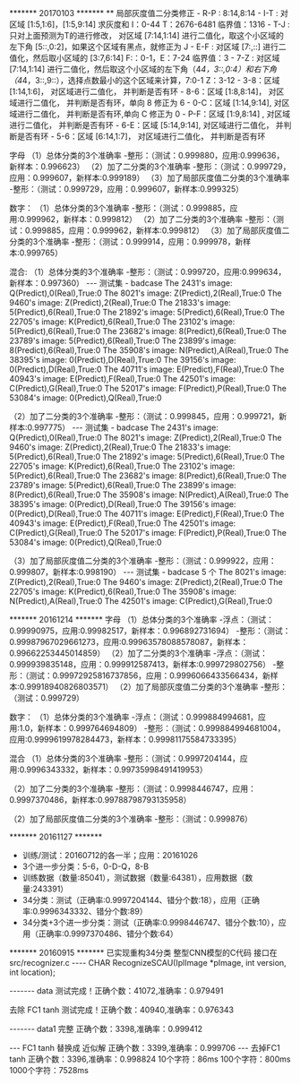 

******* 20170103 *******
** 局部灰度值二分类修正
        - R-P :  8:14,8:14
        - I-T : 对区域 [1:5,1:6]，[1:5,9:14] 求灰度和  I：0-44   T：2676-6481  临界值：1316
        - T-J : 只对上面预测为T的进行修改， 对区域 [7:14,1:14] 进行二值化，取这个小区域的左下角 [5::,0:2]，如果这个区域有黑点，就修正为 J
        - E-F : 对区域 [7:,::] 进行二值化，然后取小区域的  [3:7,6:14]    F:：0-1，E：7-24  临界值：3
        - 7-Z : 对区域 [7:14,1:14] 进行二值化，然后取这个小区域的左下角（4*4，3::,0:4）和右下角（4*4，3::,9::），选择点数最小的这个区域来计算，7:0-1   Z：3-12
        - 3-8：区域 [1:14,1:6]， 对区域进行二值化， 并判断是否有环
        - 8-6：区域 [1:8,8:14]， 对区域进行二值化， 并判断是否有环，单向 8 修正为 6
        - 0-C：区域 [1:14,9:14], 对区域进行二值化， 并判断是否有环,单向 C 修正为 0
        - P-F：区域 [1:9,8:14] , 对区域进行二值化， 并判断是否有环
        - 6-E：区域 [5:14,9:14], 对区域进行二值化， 并判断是否有环
        - 5-6：区域 [6:14,1:7]， 对区域进行二值化， 并判断是否有环

字母
（1）总体分类的3个准确率
    -整形：（测试：0.999880，应用:0.999636，新样本：0.996623）
（2）加了二分类的3个准确率
    -整形：（测试：0.999729，应用：0.999607，新样本:0.999189）
（3）加了局部灰度值二分类的3个准确率
    -整形：（测试：0.999729，应用：0.999607，新样本:0.999325）

数字：
（1）总体分类的3个准确率
    -整形：（测试：0.999885，应用:0.999962，新样本：0.999812）
（2）加了二分类的3个准确率
    -整形：（测试：0.999885，应用：0.999962，新样本:0.999812）
（3）加了局部灰度值二分类的3个准确率
    -整形：（测试：0.999914，应用：0.999978，新样本:0.999765）
 
混合:
（1）总体分类的3个准确率
    -整形：（测试：0.999720，应用:0.999634，新样本：0.997360）
        --- 测试集 - badcase
            The 2431's image: Q(Predict),0(Real),True:0 
            The 8021's image: Z(Predict),2(Real),True:0 
            The 9460's image: Z(Predict),2(Real),True:0 
            The 21833's image: 5(Predict),6(Real),True:0 
            The 21892's image: 5(Predict),6(Real),True:0 
            The 22705's image: K(Predict),6(Real),True:0 
            The 23102's image: 5(Predict),6(Real),True:0 
            The 23682's image: 8(Predict),6(Real),True:0 
            The 23789's image: 5(Predict),6(Real),True:0 
            The 23899's image: 8(Predict),6(Real),True:0 
            The 35908's image: N(Predict),A(Real),True:0 
            The 38395's image: 0(Predict),D(Real),True:0 
            The 39156's image: 0(Predict),D(Real),True:0 
            The 40711's image: E(Predict),F(Real),True:0 
            The 40943's image: E(Predict),F(Real),True:0 
            The 42501's image: C(Predict),G(Real),True:0 
            The 52017's image: F(Predict),P(Real),True:0 
            The 53084's image: 0(Predict),Q(Real),True:0 
            
（2）加了二分类的3个准确率
    -整形：（测试：0.999845，应用：0.999721，新样本:0.997775）
        --- 测试集 - badcase
            The 2431's image: Q(Predict),0(Real),True:0 
            The 8021's image: Z(Predict),2(Real),True:0 
            The 9460's image: Z(Predict),2(Real),True:0 
            The 21833's image: 5(Predict),6(Real),True:0 
            The 21892's image: 5(Predict),6(Real),True:0 
            The 22705's image: K(Predict),6(Real),True:0 
            The 23102's image: 5(Predict),6(Real),True:0 
            The 23682's image: 8(Predict),6(Real),True:0 
            The 23789's image: 5(Predict),6(Real),True:0 
            The 23899's image: 8(Predict),6(Real),True:0 
            The 35908's image: N(Predict),A(Real),True:0 
            The 38395's image: 0(Predict),D(Real),True:0 
            The 39156's image: 0(Predict),D(Real),True:0 
            The 40711's image: E(Predict),F(Real),True:0 
            The 40943's image: E(Predict),F(Real),True:0 
            The 42501's image: C(Predict),G(Real),True:0 
            The 52017's image: F(Predict),P(Real),True:0 
            The 53084's image: 0(Predict),Q(Real),True:0 

（3）加了局部灰度值二分类的3个准确率
    -整形：（测试：0.999922，应用：0.999807，新样本:0.998190）
        --- 测试集 - badcase 5 个
            The 8021's image: Z(Predict),2(Real),True:0 
            The 9460's image: Z(Predict),2(Real),True:0 
            The 22705's image: K(Predict),6(Real),True:0 
            The 35908's image: N(Predict),A(Real),True:0 
            The 42501's image: C(Predict),G(Real),True:0 
    
******* 20161214 *******
字母
（1）总体分类的3个准确率
    -浮点：（测试：0.99990975，应用:0.99982517，新样本：0.996892731694）
    -整形：（测试：0.99987967029661273，应用:0.99963578088578087，新样本：0.99662253445014859）
（2）加了二分类的3个准确率
    -浮点：（测试：0.999939835148，应用：0.999912587413，新样本:0.999729802756）
    -整形：（测试：0.99972925816737856，应用：0.9996066433566434，新样本:0.99918940826803571）
（2）加了局部灰度值二分类的3个准确率
    -整形：（测试：0.999729）
    
数字：
（1）总体分类的3个准确率
    -浮点：（测试：0.999884994681，应用:1.0，新样本：0.999764694809）
    -整形：（测试：0.999884994681004，应用:0.9999619978284473，新样本：0.99981175584733395）

混合
（1）总体分类的3个准确率
    -整形：（测试：0.9997204144，应用:0.9996343332，新样本：0.99735998491419953）

（2）加了二分类的3个准确率
    -整形：（测试：0.9998446747，应用：0.9997370486，新样本:0.99788798793135958）

（2）加了局部灰度值二分类的3个准确率
    -整形：（测试：0.999876）



******* 20161127 *******
- 训练/测试：20160712的各一半；应用：20161026
- 3个进一步分类：5-6，0-D-Q，8-B
- 训练数据（数量:85041），测试数据（数量:64381），应用数据（数量:243391）
- 34分类：测试（正确率:0.9997204144、错分个数:18），应用（正确率:0.9996343332、错分个数:89）
- 34分类+3个进一步分类：测试（正确率:0.9998446747、错分个数:10），应用（正确率:0.9997370486、错分个数:64）





******* 20160915 *******
已实现重构34分类 整型CNN模型的C代码
接口在 src/recognizer.c ---- CHAR RecognizeSCAU(IplImage *pImage, int version, int location);

------- data
测试完成！正确个数：41072,准确率：0.979491

去除 FC1 tanh
测试完成！正确个数：40940,准确率：0.976343

------- data1
完整
正确个数：3398,准确率：0.999412

--- FC1 tanh 替换成 近似解
正确个数：3399,准确率：0.999706
--- 去掉FC1 tanh
正确个数：3396,准确率：0.998824
10个字符：86ms
100个字符：800ms
1000个字符：7528ms
